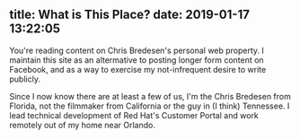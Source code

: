 title: What is This Place?
date: 2019-01-17 13:22:05
---

You're reading content on Chris Bredesen's personal web property.  I maintain this site as an altermative to posting longer form content on Facebook, and as a way to exercise my not-infrequent desire to write publicly.

Since I now know there are at least a few of us, I'm the Chris Bredesen from Florida, not the filmmaker from California or the guy in (I think) Tennessee. I lead technical development of Red Hat's Customer Portal and work remotely out of my home near Orlando.